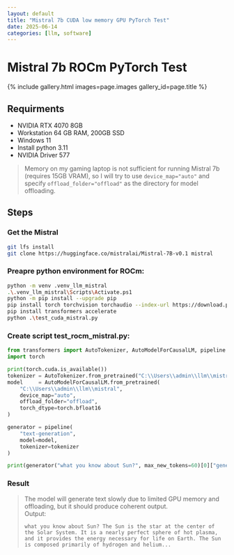```yaml
---
layout: default
title: "Mistral 7b CUDA low memory GPU PyTorch Test"
date: 2025-06-14
categories: [llm, software]
---
```


# Mistral 7b ROCm PyTorch Test 

{% include gallery.html images=page.images gallery_id=page.title %}

## Requirments 
- NVIDIA RTX 4070 8GB
- Workstation 64 GB RAM, 200GB SSD
- Windows 11
- Install python 3.11
- NVIDIA Driver 577

> Memory on my gaming laptop is not sufficient for running Mistral 7b (requires 15GB VRAM), so I will try to use `device_map="auto"` and specify `offload_folder="offload"` as the directory for model offloading.

## Steps

### Get the Mistral
```bash
git lfs install
git clone https://huggingface.co/mistralai/Mistral-7B-v0.1 mistral
```
### Preapre python environment for ROCm:
```bash
python -m venv .venv_llm_mistral
.\.venv_llm_mistral\Scripts\Activate.ps1
python -m pip install --upgrade pip
pip install torch torchvision torchaudio --index-url https://download.pytorch.org/whl/cu128
pip install transformers accelerate
python .\test_cuda_mistral.py
```
### Create script test_rocm_mistral.py:
```python
from transformers import AutoTokenizer, AutoModelForCausalLM, pipeline
import torch

print(torch.cuda.is_available())
tokenizer = AutoTokenizer.from_pretrained("C:\\Users\\admin\\llm\\mistral")
model     = AutoModelForCausalLM.from_pretrained(
    "C:\\Users\\admin\\llm\\mistral",
    device_map="auto",
    offload_folder="offload",
    torch_dtype=torch.bfloat16
)

generator = pipeline(
    "text-generation",
    model=model,
    tokenizer=tokenizer
)

print(generator("what you know about Sun?", max_new_tokens=60)[0]["generated_text"])
```
### Result
> The model will generate text slowly due to limited GPU memory and offloading, but it should produce coherent output.  
> Output:
> ```
> what you know about Sun? The Sun is the star at the center of the Solar System. It is a nearly perfect sphere of hot plasma, and it provides the energy necessary for life on Earth. The Sun is composed primarily of hydrogen and helium...
> ```
